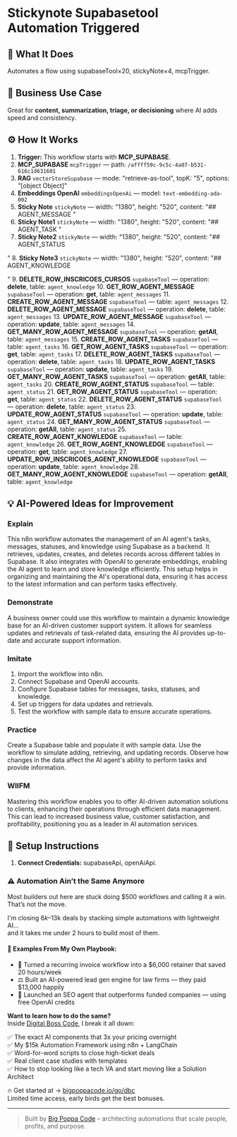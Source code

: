 # Stickynote Supabasetool Automation Triggered
## 🚀 What It Does
Automates a flow using supabaseTool×20, stickyNote×4, mcpTrigger.

## 💼 Business Use Case
Great for **content, summarization, triage, or decisioning** where AI adds speed and consistency.

## ⚙️ How It Works
1. **Trigger:** This workflow starts with **MCP_SUPABASE**.
2. **MCP_SUPABASE** `mcpTrigger` — path: `/affff59c-9c5c-4a07-b531-616c1d631601`
3. **RAG** `vectorStoreSupabase` — mode: "retrieve-as-tool", topK: "5", options: "[object Object]"
4. **Embeddings OpenAI** `embeddingsOpenAi` — model: `text-embedding-ada-002`
5. **Sticky Note** `stickyNote` — width: "1380", height: "520", content: "## AGENT_MESSAGE
"
6. **Sticky Note1** `stickyNote` — width: "1380", height: "520", content: "## AGENT_TASK
"
7. **Sticky Note2** `stickyNote` — width: "1380", height: "520", content: "## AGENT_STATUS


"
8. **Sticky Note3** `stickyNote` — width: "1380", height: "520", content: "## AGENT_KNOWLEDGE

"
9. **DELETE_ROW_INSCRICOES_CURSOS** `supabaseTool` — operation: **delete**, table: `agent_knowledge`
10. **GET_ROW_AGENT_MESSAGE** `supabaseTool` — operation: **get**, table: `agent_messages`
11. **CREATE_ROW_AGENT_MESSAGE** `supabaseTool` — table: `agent_messages`
12. **DELETE_ROW_AGENT_MESSAGE** `supabaseTool` — operation: **delete**, table: `agent_messages`
13. **UPDATE_ROW_AGENT_MESSAGE** `supabaseTool` — operation: **update**, table: `agent_messages`
14. **GET_MANY_ROW_AGENT_MESSAGE** `supabaseTool` — operation: **getAll**, table: `agent_messages`
15. **CREATE_ROW_AGENT_TASKS** `supabaseTool` — table: `agent_tasks`
16. **GET_ROW_AGENT_TASKS** `supabaseTool` — operation: **get**, table: `agent_tasks`
17. **DELETE_ROW_AGENT_TASKS** `supabaseTool` — operation: **delete**, table: `agent_tasks`
18. **UPDATE_ROW_AGENT_TASKS** `supabaseTool` — operation: **update**, table: `agent_tasks`
19. **GET_MANY_ROW_AGENT_TASKS** `supabaseTool` — operation: **getAll**, table: `agent_tasks`
20. **CREATE_ROW_AGENT_STATUS** `supabaseTool` — table: `agent_status`
21. **GET_ROW_AGENT_STATUS** `supabaseTool` — operation: **get**, table: `agent_status`
22. **DELETE_ROW_AGENT_STATUS** `supabaseTool` — operation: **delete**, table: `agent_status`
23. **UPDATE_ROW_AGENT_STATUS** `supabaseTool` — operation: **update**, table: `agent_status`
24. **GET_MANY_ROW_AGENT_STATUS** `supabaseTool` — operation: **getAll**, table: `agent_status`
25. **CREATE_ROW_AGENT_KNOWLEDGE** `supabaseTool` — table: `agent_knowledge`
26. **GET_ROW_AGENT_KNOWLEDGE** `supabaseTool` — operation: **get**, table: `agent_knowledge`
27. **UPDATE_ROW_INSCRICOES_AGENT_KNOWLEDGE** `supabaseTool` — operation: **update**, table: `agent_knowledge`
28. **GET_MANY_ROW_AGENT_KNOWLEDGE** `supabaseTool` — operation: **getAll**, table: `agent_knowledge`

## 💡 AI-Powered Ideas for Improvement
### Explain
This n8n workflow automates the management of an AI agent's tasks, messages, statuses, and knowledge using Supabase as a backend. It retrieves, updates, creates, and deletes records across different tables in Supabase. It also integrates with OpenAI to generate embeddings, enabling the AI agent to learn and store knowledge efficiently. This setup helps in organizing and maintaining the AI's operational data, ensuring it has access to the latest information and can perform tasks effectively.

### Demonstrate
A business owner could use this workflow to maintain a dynamic knowledge base for an AI-driven customer support system. It allows for seamless updates and retrievals of task-related data, ensuring the AI provides up-to-date and accurate support information.

### Imitate
1. Import the workflow into n8n.
2. Connect Supabase and OpenAI accounts.
3. Configure Supabase tables for messages, tasks, statuses, and knowledge.
4. Set up triggers for data updates and retrievals.
5. Test the workflow with sample data to ensure accurate operations.

### Practice
Create a Supabase table and populate it with sample data. Use the workflow to simulate adding, retrieving, and updating records. Observe how changes in the data affect the AI agent's ability to perform tasks and provide information.

### WIIFM
Mastering this workflow enables you to offer AI-driven automation solutions to clients, enhancing their operations through efficient data management. This can lead to increased business value, customer satisfaction, and profitability, positioning you as a leader in AI automation services.

## 🔧 Setup Instructions
1. **Connect Credentials:** supabaseApi, openAiApi.

### ⚠️ Automation Ain’t the Same Anymore

Most builders out here are stuck doing $500 workflows and calling it a win.  
That’s not the move.  

I'm closing $6k–$13k deals by stacking simple automations with lightweight AI...  
and it takes me under 2 hours to build most of them.

#### 🧠 Examples From My Own Playbook:
- 🔁 Turned a recurring invoice workflow into a $6,000 retainer that saved 20 hours/week  
- ⚖️ Built an AI-powered lead gen engine for law firms — they paid $13,000 happily  
- 🚀 Launched an SEO agent that outperforms funded companies — using free OpenAI credits  

**Want to learn how to do the same?**  
Inside [Digital Boss Code](https://bigpoppacode.io/go/dbc), I break it all down:

✅ The exact AI components that 3x your pricing overnight  
✅ My $15k Automation Framework using n8n + LangChain  
✅ Word-for-word scripts to close high-ticket deals  
✅ Real client case studies with templates  
✅ How to stop looking like a tech VA and start moving like a Solution Architect  

🔥 Get started at → [bigpoppacode.io/go/dbc](https://bigpoppacode.io/go/dbc)  
Limited time access, early birds get the best bonuses.

---
> Built by [Big Poppa Code](https://bigpoppacode.io) – architecting automations that scale people, profits, and purpose.
